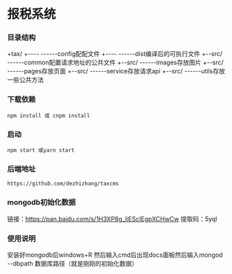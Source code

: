 # 报税系统
### 目录结构
+tax/
+----            ------config配配文件
+----            ------dist编译后的可执行文件
+--src/          ------common配置请求地址的公共文件
+--src/          ------images存放图片
+--src/          ------pages存放页面
+--src/          ------service存放请求api
+--src/          ------utils存放一些公共方法
### 下载依赖
```
npm install 或 cnpm install 
```
### 启动
```
npm start 或yarn start
```

### 后端地址
```
https://github.com/dezhizhang/taxcms
```



### mongodb初始化数据
链接：https://pan.baidu.com/s/1H3XP8g_IiEScIEgpXCHwCw 
提取码：5yql
### 使用说明
安装好mongodb后windows+R 然后输入cmd后出现docs面板然后输入mongod --dbpath 数据库路径（就是刚刚的初始化数据）


